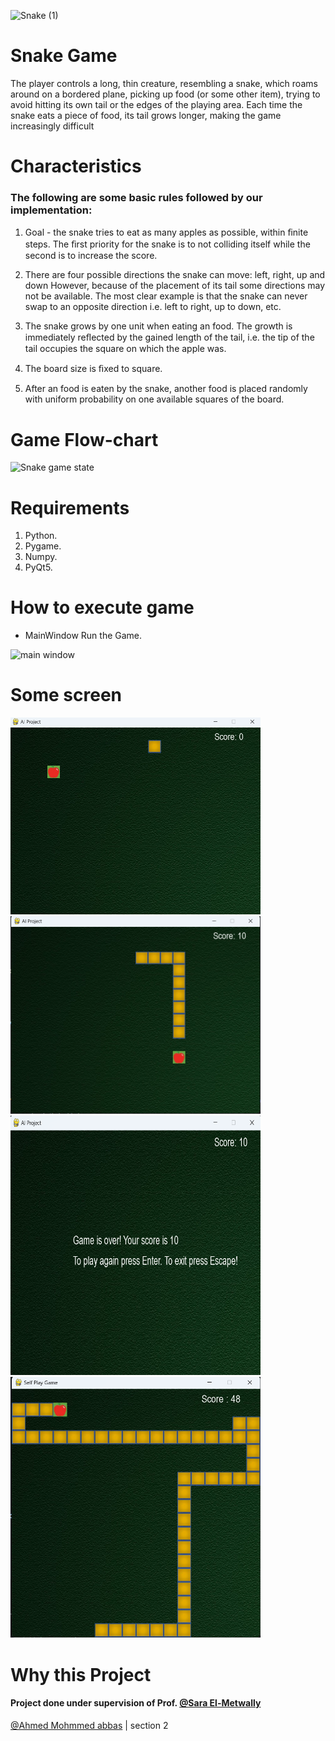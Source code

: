 ![Snake (1)](https://github.com/Ahmedabbas75/AI-Project/assets/119451645/9b9a63a6-3334-4011-bd50-1d3fde2b86b1)

# Snake Game 
The player controls a long, thin creature, resembling a snake, which roams around on a bordered plane, picking up food (or some other item), trying to avoid hitting its own tail or the edges of the playing area. Each time the snake eats a piece of food, its tail grows longer, making the game increasingly difficult

# Characteristics
### The following are some basic rules followed by our implementation:
1. Goal - the snake tries to eat as many apples as possible, within ﬁnite steps.
The ﬁrst priority for the snake is to not colliding itself while the second is to increase the score.

2. There are four possible directions the snake can move: left, right, up and down
However, because of the placement of its tail some directions may not be available.
The most clear example is that the snake can never swap to an opposite direction i.e. left to right, up to down, etc.

3. The snake grows by one unit when eating an food.
The growth is immediately reﬂected by the gained length of the tail, i.e. the tip of the tail occupies the square on which the apple was.

4. The board size is ﬁxed to square.

5. After an food is eaten by the snake, another food is placed randomly with uniform probability on one available squares of the board.

# Game Flow-chart
![Snake game state](https://github.com/Ahmedabbas75/AI-Project/assets/119451645/1912e5a5-0939-4c34-8f5a-16d3178e3b59)

# Requirements
1. Python.
2. Pygame.
3. Numpy. 
4. PyQt5.

# How to execute game
- MainWindow Run the Game.

![main window](https://github.com/Ahmedabbas75/AI-Project/assets/119451645/4adaa350-9d8d-4f78-aebd-5096792a2661)

# Some screen 

<p float="left">
  <img src='resources/screen 3.png' width='400'/>
  <img src='resources/screen 1.png' width='400'/>
  <img src='resources/screen 2.png' width='400', height="415px"/>
  <img src='resources/screen 4.png' width='400'/>
</p>

# Why this Project

#### Project done under supervision of  Prof. [@Sara El-Metwally](https://github.com/SaraEl-Metwally)

[@Ahmed Mohmmed abbas](https://github.com/Ahmedabbas75) | section 2






